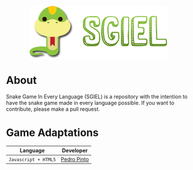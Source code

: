 <p align="center"><img src="https://raw.githubusercontent.com/itspedruu/snake-game-in-every-language/master/banner.png"/></p>

# About

Snake Game In Every Language (SGIEL) is a repository with the intention to have the snake game made in every language possible. If you want to contribute, please make a pull request.

# Game Adaptations

| Language             | Developer                                    |
|----------------------|----------------------------------------------|
| `Javascript + HTML5` | [Pedro Pinto](https://github.com/itspedruu)  |